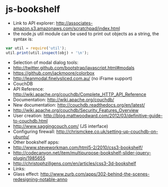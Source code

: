 js-bookshelf
============

*   Link to API explorer: http://associates-amazon.s3.amazonaws.com/scratchpad/index.html
*   the node.js util module can be used to print out objects as a string, the syntax is:

```js
var util = require('util');
util.print(util.inspect(obj) + '\n');
```

*   Selection of modal dialog tools:
  *   http://twitter.github.com/bootstrap/javascript.html#modals
  *   https://github.com/jackmoore/colorbox
  *   http://leanmodal.finelysliced.com.au/ (no iFrame support)
*   CouchDB
  * API Reference: http://wiki.apache.org/couchdb/Complete_HTTP_API_Reference
  * Documentation: http://wiki.apache.org/couchdb/
  * New documentation: http://couchdb.readthedocs.org/en/latest/
  * http://wiki.apache.org/couchdb/Security_Features_Overview
  * User creation: http://blog.mattwoodward.com/2012/03/definitive-guide-to-couchdb.html
  * http://www.saggingcouch.com/ (JS interface)
  * Configuring firewall: http://chrismckee.co.uk/setting-up-couchdb-on-ubuntu/
*   Other bookshelf apps:
  *   http://www.steveworkman.com/html5-2/2010/css3-bookshelf/
  *   http://codecanyon.net/item/multipurpose-bookshelf-slider-jquery-plugin/1985655
  *   http://christophzillgens.com/en/articles/css3-3d-bookshelf
*   Links:
  *   Glass effect: http://www.zurb.com/apps/302-behind-the-scenes-redesigning-notable-anno
